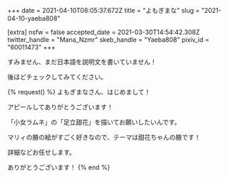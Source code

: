 +++
date = 2021-04-10T08:05:37.672Z
title = "よもぎまな"
slug = "2021-04-10-yaeba808"

[extra]
nsfw = false
accepted_date = 2021-03-30T14:54:42.308Z
twitter_handle = "Mana_Nzmr"
skeb_handle = "Yaeba808"
pixiv_id = "60011473"
+++

すみません、まだ日本語を説明文を書いていません！

後ほどチェックしてみてください。

{% request() %}
よもぎまなさん、はじめまして！

アピールしてありがとうございます！

「小女ラムネ」の「足立甜花」を描いてお願いしたいんです。

マリィの腋の絵がすごく好きなので、テーマは甜花ちゃんの腋です！

詳細などお任せします。

ありがとうございます！
{% end %}
